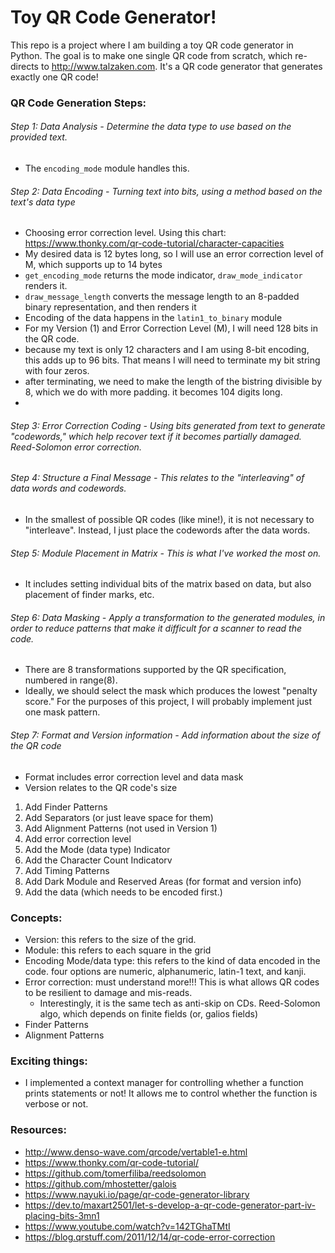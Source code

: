 # Toy QR Code Generator!

This repo is a project where I am building a toy QR code generator in Python. 
The goal is to make one single QR code from scratch, which re-directs to http://www.talzaken.com. 
It's a QR code generator that generates exactly one QR code!



### QR Code Generation Steps:
###### Step 1: Data Analysis - Determine the data type to use based on the provided text.
  - The `encoding_mode` module handles this.
###### Step 2: Data Encoding - Turning text into bits, using a method based on the text's data type
  - Choosing error correction level. Using this chart:  https://www.thonky.com/qr-code-tutorial/character-capacities
  - My desired data is 12 bytes long, so I will use an error correction level of M, which supports up to 14 bytes
  - `get_encoding_mode` returns the mode indicator, `draw_mode_indicator` renders it.
  - `draw_message_length` converts the message length to an 8-padded binary representation, and then renders it
  - Encoding of the data happens in the `latin1_to_binary` module
  - For my Version (1) and Error Correction Level (M), I will need 128 bits in the QR code.
  - because my text is only 12 characters and I am using 8-bit encoding, this adds up to 96 bits. That means I will need to terminate my bit string with four zeros.
  - after terminating, we need to make the length of the bistring divisible by 8, which we do with more padding. it becomes 104 digits long.
  - 

###### Step 3: Error Correction Coding - Using bits generated from text to generate "codewords," which help recover text if it becomes partially damaged. Reed-Solomon error correction.
###### Step 4: Structure a Final Message - This relates to the "interleaving" of data words and codewords. 
  - In the smallest of possible QR codes (like mine!), it is not necessary to "interleave". Instead, I just place the codewords after the data words.
###### Step 5: Module Placement in Matrix - This is what I've worked the most on. 
  - It includes setting individual bits of the matrix based on data, but also placement of finder marks, etc.
###### Step 6: Data Masking - Apply a transformation to the generated modules, in order to reduce patterns that make it difficult for a scanner to read the code.
  - There are 8 transformations supported by the QR specification, numbered in range(8).
  - Ideally, we should select the mask which produces the lowest "penalty score." For the purposes of this project, I will probably implement just one mask pattern.
###### Step 7: Format and Version information - Add information about the size of the QR code
  - Format includes error correction level and data mask
  - Version relates to the QR code's size






  1. Add Finder Patterns
  2. Add Separators (or just leave space for them)
  3. Add Alignment Patterns (not used in Version 1)
  4. Add error correction level
  5. Add the Mode (data type) Indicator
  6. Add the Character Count Indicatorv
  7. Add Timing Patterns
  8. Add Dark Module and Reserved Areas (for format and version info)
  9. Add the data (which needs to be encoded first.)


### Concepts:
  - Version: this refers to the size of the grid.
  - Module: this refers to each square in the grid
  - Encoding Mode/data type: this refers to the kind of data encoded in the code. four options are numeric, alphanumeric, latin-1 text, and kanji.
  - Error correction: must understand more!!! This is what allows QR codes to be resilient to damage and mis-reads. 
    - Interestingly, it is the same tech as anti-skip on CDs. Reed-Solomon algo, which depends on finite fields (or, galios fields)
  - Finder Patterns
  - Alignment Patterns


### Exciting things:
  - I implemented a context manager for controlling whether a function prints statements or not!
    It allows me to control whether the function is verbose or not.

### Resources:
  - http://www.denso-wave.com/qrcode/vertable1-e.html
  - https://www.thonky.com/qr-code-tutorial/
  - https://github.com/tomerfiliba/reedsolomon
  - https://github.com/mhostetter/galois
  - https://www.nayuki.io/page/qr-code-generator-library
  - https://dev.to/maxart2501/let-s-develop-a-qr-code-generator-part-iv-placing-bits-3mn1
  - https://www.youtube.com/watch?v=142TGhaTMtI
  - https://blog.qrstuff.com/2011/12/14/qr-code-error-correction
